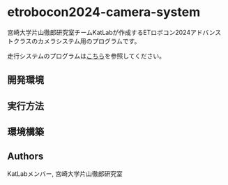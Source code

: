# etrobocon2024-camera-system
宮崎大学片山徹郎研究室チームKatLabが作成するETロボコン2024アドバンストクラスのカメラシステム用のプログラムです。

走行システムのプログラムは[こちら](https://github.com/KatLab-MiyazakiUniv/etrobocon2024)を参照してください。
## 開発環境

## 実行方法

## 環境構築

## Authors
KatLabメンバー, 宮崎大学片山徹郎研究室